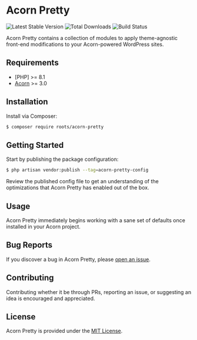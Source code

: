 # Acorn Pretty

![Latest Stable Version](https://img.shields.io/packagist/v/roots/acorn-pretty.svg?style=flat-square)
![Total Downloads](https://img.shields.io/packagist/dt/roots/acorn-pretty.svg?style=flat-square)
![Build Status](https://img.shields.io/github/actions/workflow/status/roots/acorn-pretty/main.yml?branch=main&style=flat-square)

Acorn Pretty contains a collection of modules to apply theme-agnostic front-end modifications to your Acorn-powered WordPress sites.

## Requirements

- [PHP] >= 8.1
- [Acorn](https://github.com/roots/acorn) >= 3.0

## Installation

Install via Composer:

```sh
$ composer require roots/acorn-pretty
```

## Getting Started

Start by publishing the package configuration:

```sh
$ php artisan vendor:publish --tag=acorn-pretty-config
```

Review the published config file to get an understanding of the optimizations that Acorn Pretty has enabled out of the box.

## Usage

Acorn Pretty immediately begins working with a sane set of defaults once installed in your Acorn project.

## Bug Reports

If you discover a bug in Acorn Pretty, please [open an issue](https://github.com/roots/acorn-pretty/issues).

## Contributing

Contributing whether it be through PRs, reporting an issue, or suggesting an idea is encouraged and appreciated.

## License

Acorn Pretty is provided under the [MIT License](LICENSE.md).
